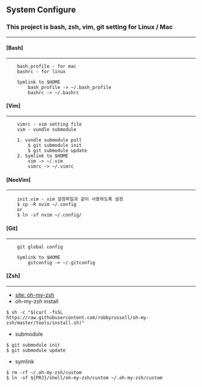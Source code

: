 ## System Configure 

### This project is **bash, zsh, vim, git** setting for Linux / Mac 
---

#### [Bash]
---
```
	bash_profile - for mac
	bashrc - for linux

	Symlink to $HOME
		bash_profile -> ~/.bash_profile
		bashrc -> ~/.bashrc
```

#### [Vim]
---
```
	vimrc - vim setting file
	vim - vundle submodule

	1. vundle submodule pull
		$ git submodule init
		$ git submodule update
	2. Symlink to $HOME
		vim -> ~/.vim
		vimrc -> ~/.vimrc
```

#### [NeoVim]
---
```
	init.vim - vim 설정파일과 같이 사용하도록 설정
	$ cp -R nvim ~/.config
	or
	$ ln -sf nvim ~/.config/
```

#### [Git]
---
```
	git global config

	Symlink to $HOME
		gitconfig -> ~/.gitconfig
```

#### [Zsh]
---
  - [site: oh-my-zsh](https://github.com/robbyrussell/oh-my-zsh)
  - oh-my-zsh install
  ```
  $ sh -c "$(curl -fsSL https://raw.githubusercontent.com/robbyrussell/oh-my-zsh/master/tools/install.sh)"

  ```

  - submodule
  ```
  $ git submodule init
  $ git submodule update
  ```

  - symlink
  ```
  $ rm -rf ~/.oh-my-zsh/custom
  $ ln -sf ${PRJ}/shell/oh-my-zsh/custom ~/.oh-my-zsh/custom
  ```


